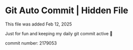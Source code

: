 # Git Auto Commit | Hidden File

This file was added Feb 12, 2025

Just for fun and keeping my daily git commit active 🤪

commit number: 2179053
